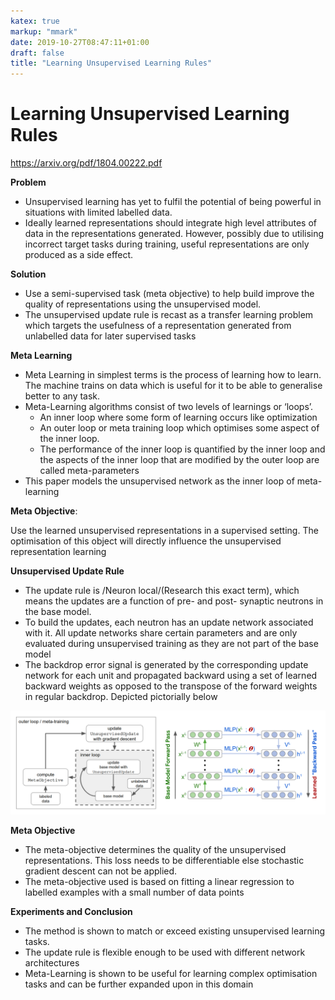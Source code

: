 ```yaml
---
katex: true
markup: "mmark"
date: 2019-10-27T08:47:11+01:00
draft: false
title: "Learning Unsupervised Learning Rules"
---
```


# Learning Unsupervised Learning Rules

https://arxiv.org/pdf/1804.00222.pdf

**Problem**

* Unsupervised learning has yet to fulfil the potential of being powerful in situations with limited labelled data.
* Ideally learned representations should integrate high level attributes of data in the representations generated. However, possibly due to utilising incorrect target tasks during training, useful representations are only produced as a side effect.

**Solution**

* Use a semi-supervised task (meta objective) to help build improve the quality of representations using the unsupervised model.
* The unsupervised update rule is recast as a transfer learning problem which targets the usefulness of a representation generated from unlabelled data for later supervised tasks

**Meta Learning**

* Meta Learning in simplest terms is the process of learning how to learn. The machine trains on data which is useful for it to be able to generalise better to any task.
* Meta-Learning algorithms consist of two levels of learnings or ‘loops’.
	* An inner loop where some form of learning occurs like optimization
	* An outer loop or meta training loop which optimises some aspect of the inner loop. 
	* The performance of the inner loop is quantified by the inner loop and the aspects of the inner loop that are modified by the outer loop are called meta-parameters
* This paper models the unsupervised network as the inner loop of meta-learning

**Meta Objective**: 

Use the learned unsupervised representations in a supervised setting. The optimisation of this object will directly influence the unsupervised representation learning


**Unsupervised Update Rule**

* The update rule is  /Neuron local/(Research this exact term), which means the updates are a function of pre- and post- synaptic neutrons in the base model.
* To build the updates, each neutron has an update network associated with it. All update networks share certain parameters and are only evaluated during unsupervised training as they are not part of the base model
* The backdrop  error signal is generated by the corresponding update network for each unit and propagated backward using a set of learned backward weights as opposed to the transpose of the forward weights in regular backdrop. Depicted pictorially below

![Screenshot 2019-02-15.png](/attachments/b07b60e6.png)

**Meta Objective**

* The meta-objective determines the quality of the unsupervised representations. This loss needs to be differentiable else stochastic gradient descent can not be applied.
* The meta-objective used is based on fitting a linear regression to labelled examples with a small number of data points

**Experiments and Conclusion**

* The method is shown to match or exceed existing unsupervised learning tasks.
* The update rule is flexible enough to be used with different network architectures
* Meta-Learning is shown to be useful for learning complex optimisation tasks and can be further expanded upon in this domain